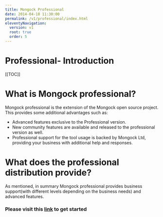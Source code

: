 ```yaml
---
title: Mongock Professional  
date: 2014-04-18 11:30:00 
permalink: /v1/professional/index.html
eleventyNavigation:
  version: v1
  root: true
  order: 5
---
```

<h1 class="title">Professional- Introduction</h1>

[[TOC]]

# What is Mongock professional?
Mongock professional is the extension of the Mongock open source project. This provides some additional advantages such as:

- Advanced features exclusive to the Professional version.
- New community features are available and released to the professional version as well.
- Professional support for the tool usage is backed by Mongock Ltd, providing your business with additional help and responses.

# What does the professional distribution provide?

As mentioned, in summary Mongock professional provides business support(with different levels depending on the business needs) and advanced features. 


### Please visit this [link](/v1/professional/setup.html) to get started 